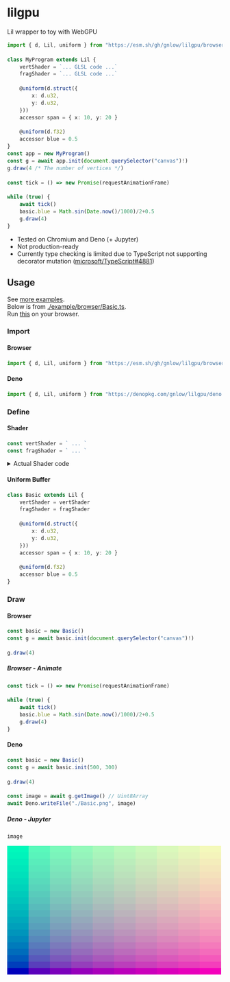 # lilgpu
Lil wrapper to toy with WebGPU
```ts
import { d, Lil, uniform } from "https://esm.sh/gh/gnlow/lilgpu/browser.ts"

class MyProgram extends Lil {
    vertShader = `... GLSL code ...`
    fragShader = `... GLSL code ...`

    @uniform(d.struct({
        x: d.u32,
        y: d.u32,
    }))
    accessor span = { x: 10, y: 20 }

    @uniform(d.f32)
    accessor blue = 0.5
}
const app = new MyProgram()
const g = await app.init(document.querySelector("canvas")!)
g.draw(4 /* The number of vertices */)

const tick = () => new Promise(requestAnimationFrame)

while (true) {
    await tick()
    basic.blue = Math.sin(Date.now()/1000)/2+0.5
    g.draw(4)
}
```
- Tested on Chromium and Deno (+ Jupyter)
- Not production-ready
- Currently type checking is limited due to TypeScript not supporting decorator mutation ([microsoft/TypeScript#4881](https://github.com/microsoft/TypeScript/issues/4881))

## Usage
See [more examples](./example).  
Below is from [./example/browser/Basic.ts](./example/browser/Basic.ts).  
Run [this](https://esm.sh/gh/gnlow/lilgpu@bd48c76/example/browser/Basic.html) on your browser.

### Import

#### Browser
```js
import { d, Lil, uniform } from "https://esm.sh/gh/gnlow/lilgpu/browser.ts"
```

#### Deno
```js
import { d, Lil, uniform } from "https://denopkg.com/gnlow/lilgpu/deno.ts"
```

### Define

#### Shader
```js
const vertShader = ` ... `
const fragShader = ` ... `
```

<details>
<summary>Actual Shader code</summary>

```js
const vertShader = `
struct Output {
    @builtin(position) pos: vec4f,
    @location(0) uv: vec2f,
}

@vertex
fn main(
    @builtin(vertex_index) vertexIndex: u32,
) -> Output {
    var pos = array<vec2f, 4>(
        vec2(1, 1), // top-right
        vec2(-1, 1), // top-left
        vec2(1, -1), // bottom-right
        vec2(-1, -1) // bottom-left
    );
    var uv = array<vec2f, 4>(
        vec2(1., 1.), // top-right
        vec2(0., 1.), // top-left
        vec2(1., 0.), // bottom-right
        vec2(0., 0.) // bottom-left
    );
    var out: Output;
    out.pos = vec4f(pos[vertexIndex], 0.0, 1.0);
    out.uv = uv[vertexIndex];
    return out;
}
`
const fragShader = `
@fragment
fn main(
    @location(0) uv: vec2f,
) -> @location(0) vec4f {
    let red = floor(uv.x * f32(span.x)) / f32(span.x);
    let green = floor(uv.y * f32(span.y)) / f32(span.y);
    return vec4(red, green, blue, 1.0);
}
`
```

</details>

#### Uniform Buffer
```ts
class Basic extends Lil {
    vertShader = vertShader
    fragShader = fragShader

    @uniform(d.struct({
        x: d.u32,
        y: d.u32,
    }))
    accessor span = { x: 10, y: 20 }

    @uniform(d.f32)
    accessor blue = 0.5
}
```

### Draw

#### Browser
```ts
const basic = new Basic()
const g = await basic.init(document.querySelector("canvas")!)

g.draw(4)
```

##### Browser - Animate
```ts
const tick = () => new Promise(requestAnimationFrame)

while (true) {
    await tick()
    basic.blue = Math.sin(Date.now()/1000)/2+0.5
    g.draw(4)
}
```


#### Deno
```ts
const basic = new Basic()
const g = await basic.init(500, 300)

g.draw(4)

const image = await g.getImage() // Uint8Array
await Deno.writeFile("./Basic.png", image)
```

##### Deno - Jupyter
```ts
image
```
![](./example/deno/Basic.png)
